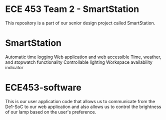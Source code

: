 # ECE 453 Team 2 - SmartStation

This repository is a part of our senior design project called SmartStation.

# SmartStation

Automatic time logging Web application and web accessible Time, weather, and stopwatch functionality Controllable lighting Workspace availability indicator

# ECE453-software

This is our user application code that allows us to communicate from the De1-SoC to our web application and also allows us to control the brightness of our lamp based on the user's preference.
